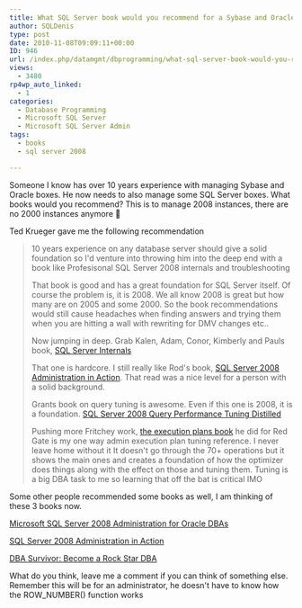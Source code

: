 ```yaml
---
title: What SQL Server book would you recommend for a Sybase and Oracle admin?
author: SQLDenis
type: post
date: 2010-11-08T09:09:11+00:00
ID: 946
url: /index.php/datamgmt/dbprogramming/what-sql-server-book-would-you-recommend/
views:
  - 3480
rp4wp_auto_linked:
  - 1
categories:
  - Database Programming
  - Microsoft SQL Server
  - Microsoft SQL Server Admin
tags:
  - books
  - sql server 2008

---
```

Someone I know has over 10 years experience with managing Sybase and Oracle boxes. He now needs to also manage some SQL Server boxes. What books would you recommend? This is to manage 2008 instances, there are no 2000 instances anymore 🙂

Ted Krueger gave me the following recommendation

> 10 years experience on any database server should give a solid foundation so I'd venture into throwing him into the deep end with a book like Profesisonal SQL Server 2008 internals and troubleshooting 
> 
> That book is good and has a great foundation for SQL Server itself. Of course the problem is, it is 2008. We all know 2008 is great but how many are on 2005 and some 2000. So the book recommendations would still cause headaches when finding answers and trying them when you are hitting a wall with rewriting for DMV changes etc.. 
> 
> Now jumping in deep. Grab Kalen, Adam, Conor, Kimberly and Pauls book, [SQL Server Internals][1]
> 
> That one is hardcore. I still really like Rod's book, [SQL Server 2008 Administration in Action][2]. That read was a nice level for a person with a solid background. 
> 
> Grants book on query tuning is awesome. Even if this one is 2008, it is a foundation. [SQL Server 2008 Query Performance Tuning Distilled][3]
> 
> Pushing more Fritchey work, [the execution plans book][4] he did for Red Gate is my one way admin execution plan tuning reference. I never leave home without it It doesn't go through the 70+ operations but it shows the main ones and creates a foundation of how the optimizer does things along with the effect on those and tuning them. Tuning is a big DBA task to me so learning that off the bat is critical IMO 

Some other people recommended some books as well, I am thinking of these 3 books now.

[Microsoft SQL Server 2008 Administration for Oracle DBAs][5]
  
[SQL Server 2008 Administration in Action][2]
  
[DBA Survivor: Become a Rock Star DBA][6]

What do you think, leave me a comment if you can think of something else. Remember this will be for an administrator, he doesn't have to know how the ROW_NUMBER() function works

 [1]: http://www.amazon.com/gp/product/0735626243?ie=UTF8&tag=sql08-20&linkCode=as2&camp=1789&creative=390957&creativeASIN=0735626243
 [2]: http://www.amazon.com/gp/product/193398872X?ie=UTF8&tag=sql08-20&linkCode=as2&camp=1789&creative=390957&creativeASIN=193398872X
 [3]: http://www.amazon.com/gp/product/1430219025?ie=UTF8&tag=sql08-20&linkCode=as2&camp=1789&creative=390957&creativeASIN=1430219025
 [4]: http://www.amazon.com/gp/product/1906434026?ie=UTF8&tag=sql08-20&linkCode=as2&camp=1789&creative=390957&creativeASIN=1906434026
 [5]: http://www.amazon.com/gp/product/0071700641?ie=UTF8&tag=sql08-20&linkCode=as2&camp=1789&creative=390957&creativeASIN=0071700641
 [6]: http://www.amazon.com/gp/product/1430227877?ie=UTF8&tag=sql08-20&linkCode=as2&camp=1789&creative=390957&creativeASIN=1430227877